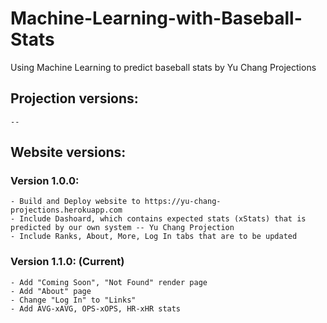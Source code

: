 # Machine-Learning-with-Baseball-Stats
Using Machine Learning to predict baseball stats
by Yu Chang Projections

## Projection versions:
    --

## Website versions:
### Version 1.0.0:
    - Build and Deploy website to https://yu-chang-projections.herokuapp.com
    - Include Dashoard, which contains expected stats (xStats) that is predicted by our own system -- Yu Chang Projection
    - Include Ranks, About, More, Log In tabs that are to be updated
### Version 1.1.0: (Current)
    - Add "Coming Soon", "Not Found" render page
    - Add "About" page
    - Change "Log In" to "Links"
    - Add AVG-xAVG, OPS-xOPS, HR-xHR stats